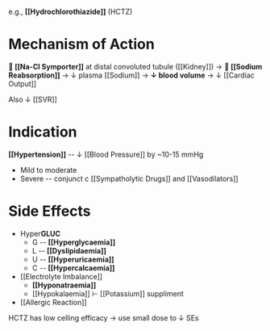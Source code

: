 e.g., **[[Hydrochlorothiazide]]** (HCTZ)

# Mechanism of Action
** [[Na-Cl Symporter]]** at distal convoluted tubule ([[Kidney]]) → ** [[Sodium Reabsorption]]** → ↓ plasma [[Sodium]] → **↓ blood volume** → ↓ [[Cardiac Output]]

Also ↓ [[SVR]]

# Indication
**[[Hypertension]]** -- ↓ [[Blood Pressure]] by ~10-15 mmHg
- Mild to moderate
- Severe -- conjunct c [[Sympatholytic Drugs]] and [[Vasodilators]]

# Side Effects
- Hyper**GLUC**
	- G -- **[[Hyperglycaemia]]**
	- L -- **[[Dyslipidaemia]]**
	- U -- **[[Hyperuricaemia]]**
	- C -- **[[Hypercalcaemia]]**
- [[Electrolyte Imbalance]]
	- **[[Hyponatraemia]]**
	- [[Hypokalaemia]] ⊢ [[Potassium]] suppliment 
- [[Allergic Reaction]]

HCTZ has low celling efficacy → use small dose to ↓ SEs
